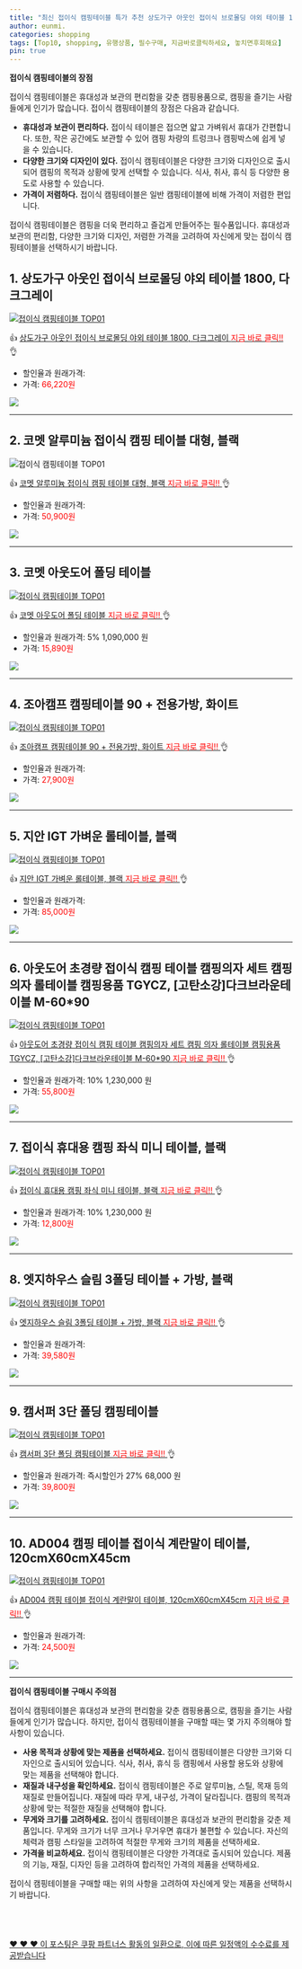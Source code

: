 ```yaml
---
title: "최신 접이식 캠핑테이블 특가 추천 상도가구 아웃인 접이식 브로몰딩 야외 테이블 1800, 다크그레이 비교 장점"
author: eunmi.
categories: shopping
tags: [Top10, shopping, 유행상품, 필수구매, 지금바로클릭하세요, 놓치면후회해요]
pin: true
---
```

**접이식 캠핑테이블의 장점**

접이식 캠핑테이블은 휴대성과 보관의 편리함을 갖춘 캠핑용품으로, 캠핑을 즐기는 사람들에게 인기가 많습니다. 접이식 캠핑테이블의 장점은 다음과 같습니다.

* **휴대성과 보관이 편리하다.** 접이식 테이블은 접으면 얇고 가벼워서 휴대가 간편합니다. 또한, 작은 공간에도 보관할 수 있어 캠핑 차량의 트렁크나 캠핑박스에 쉽게 넣을 수 있습니다.
* **다양한 크기와 디자인이 있다.** 접이식 캠핑테이블은 다양한 크기와 디자인으로 출시되어 캠핑의 목적과 상황에 맞게 선택할 수 있습니다. 식사, 취사, 휴식 등 다양한 용도로 사용할 수 있습니다.
* **가격이 저렴하다.** 접이식 캠핑테이블은 일반 캠핑테이블에 비해 가격이 저렴한 편입니다.

접이식 캠핑테이블은 캠핑을 더욱 편리하고 즐겁게 만들어주는 필수품입니다. 휴대성과 보관의 편리함, 다양한 크기와 디자인, 저렴한 가격을 고려하여 자신에게 맞는 접이식 캠핑테이블을 선택하시기 바랍니다.

   

## 1. 상도가구 아웃인 접이식 브로몰딩 야외 테이블 1800, 다크그레이

[![접이식 캠핑테이블 TOP01](https://thumbnail10.coupangcdn.com/thumbnails/remote/230x230ex/image/vendor_inventory/7868/e9e001e09db0ede8b25ac366d8492fa3b996ca5ccd984e603cd25c2760ae.jpg)](https://link.coupang.com/re/AFFSDP?lptag=AF3617701&subid=GithubCoopas&pageKey=68522333&traceid=V0-153&itemId=228687914&vendorItemId=5272002314)


👍 [상도가구 아웃인 접이식 브로몰딩 야외 테이블 1800, 다크그레이 <font color=red> 지금 바로 클릭!! </font> ](https://link.coupang.com/re/AFFSDP?lptag=AF3617701&subid=GithubCoopas&pageKey=68522333&traceid=V0-153&itemId=228687914&vendorItemId=5272002314) 👌 


- 할인율과 원래가격: 
- 가격: <span style='color:red'>66,220원</span>

[![](/discount_price.png)](https://link.coupang.com/re/AFFSDP?lptag=AF3617701&subid=GithubCoopas&pageKey=68522333&traceid=V0-153&itemId=228687914&vendorItemId=5272002314)

---


   

## 2. 코멧 알루미늄 접이식 캠핑 테이블 대형, 블랙

![접이식 캠핑테이블 TOP01](https://thumbnail9.coupangcdn.com/thumbnails/remote/230x230ex/image/retail/images/19686204812924-daa90b2b-fa8f-4874-b84e-87506c241302.JPG)


👍 [코멧 알루미늄 접이식 캠핑 테이블 대형, 블랙 <font color=red> 지금 바로 클릭!! </font> ](https://link.coupang.com/re/AFFSDP?lptag=AF3617701&subid=GithubCoopas&pageKey=4702806339&traceid=V0-153&itemId=10330659828&vendorItemId=77612882028) 👌 


- 할인율과 원래가격: 
- 가격: <span style='color:red'>50,900원</span>

[![](/discount_price.png)](https://link.coupang.com/re/AFFSDP?lptag=AF3617701&subid=GithubCoopas&pageKey=4702806339&traceid=V0-153&itemId=10330659828&vendorItemId=77612882028)

---


   

## 3. 코멧 아웃도어 폴딩 테이블

[![접이식 캠핑테이블 TOP01](https://thumbnail8.coupangcdn.com/thumbnails/remote/230x230ex/image/retail/images/2869897394689160-68cbbac4-bb59-4930-9508-da3ead0db0f3.png)](https://link.coupang.com/re/AFFSDP?lptag=AF3617701&subid=GithubCoopas&pageKey=4521683474&traceid=V0-153&itemId=5452295268&vendorItemId=72752118944)


👍 [코멧 아웃도어 폴딩 테이블 <font color=red> 지금 바로 클릭!! </font> ](https://link.coupang.com/re/AFFSDP?lptag=AF3617701&subid=GithubCoopas&pageKey=4521683474&traceid=V0-153&itemId=5452295268&vendorItemId=72752118944) 👌 


- 할인율과 원래가격: 5%  1,090,000   원
- 가격: <span style='color:red'>15,890원</span>

[![](/discount_price.png)](https://link.coupang.com/re/AFFSDP?lptag=AF3617701&subid=GithubCoopas&pageKey=4521683474&traceid=V0-153&itemId=5452295268&vendorItemId=72752118944)

---


   

## 4. 조아캠프 캠핑테이블 90 + 전용가방, 화이트

[![접이식 캠핑테이블 TOP01](https://thumbnail6.coupangcdn.com/thumbnails/remote/230x230ex/image/product/image/vendoritem/2019/05/20/3295704091/7cb44866-d1df-4792-ba4e-5c54e529b5a5.jpg)](https://link.coupang.com/re/AFFSDP?lptag=AF3617701&subid=GithubCoopas&pageKey=37366740&traceid=V0-153&itemId=137611633&vendorItemId=3295704091)


👍 [조아캠프 캠핑테이블 90 + 전용가방, 화이트 <font color=red> 지금 바로 클릭!! </font> ](https://link.coupang.com/re/AFFSDP?lptag=AF3617701&subid=GithubCoopas&pageKey=37366740&traceid=V0-153&itemId=137611633&vendorItemId=3295704091) 👌 


- 할인율과 원래가격: 
- 가격: <span style='color:red'>27,900원</span>

[![](/discount_price.png)](https://link.coupang.com/re/AFFSDP?lptag=AF3617701&subid=GithubCoopas&pageKey=37366740&traceid=V0-153&itemId=137611633&vendorItemId=3295704091)

---


   

## 5. 지안 IGT 가벼운 롤테이블, 블랙

[![접이식 캠핑테이블 TOP01](https://thumbnail8.coupangcdn.com/thumbnails/remote/230x230ex/image/vendor_inventory/84e1/45c569baf54d3a0506f4e3b182b719da5dd3a607c34049de23673dd509d8.jpg)](https://link.coupang.com/re/AFFSDP?lptag=AF3617701&subid=GithubCoopas&pageKey=7600963441&traceid=V0-153&itemId=20106584847&vendorItemId=87201509903)


👍 [지안 IGT 가벼운 롤테이블, 블랙 <font color=red> 지금 바로 클릭!! </font> ](https://link.coupang.com/re/AFFSDP?lptag=AF3617701&subid=GithubCoopas&pageKey=7600963441&traceid=V0-153&itemId=20106584847&vendorItemId=87201509903) 👌 


- 할인율과 원래가격: 
- 가격: <span style='color:red'>85,000원</span>

[![](/discount_price.png)](https://link.coupang.com/re/AFFSDP?lptag=AF3617701&subid=GithubCoopas&pageKey=7600963441&traceid=V0-153&itemId=20106584847&vendorItemId=87201509903)

---


   

## 6. 아웃도어 초경량 접이식 캠핑 테이블 캠핑의자 세트 캠핑 의자 롤테이블 캠핑용품 TGYCZ, [고탄소강]다크브라운테이블 M-60*90

[![접이식 캠핑테이블 TOP01](https://thumbnail8.coupangcdn.com/thumbnails/remote/230x230ex/image/vendor_inventory/42a2/e0fbeed68a4e83c3d08305dd20cb5ebc49f6c6f46d5aad65a49a786a545b.jpg)](https://link.coupang.com/re/AFFSDP?lptag=AF3617701&subid=GithubCoopas&pageKey=7400595898&traceid=V0-153&itemId=19154294869&vendorItemId=86266623113)


👍 [아웃도어 초경량 접이식 캠핑 테이블 캠핑의자 세트 캠핑 의자 롤테이블 캠핑용품 TGYCZ, [고탄소강]다크브라운테이블 M-60*90 <font color=red> 지금 바로 클릭!! </font> ](https://link.coupang.com/re/AFFSDP?lptag=AF3617701&subid=GithubCoopas&pageKey=7400595898&traceid=V0-153&itemId=19154294869&vendorItemId=86266623113) 👌 


- 할인율과 원래가격: 10%  1,230,000   원
- 가격: <span style='color:red'>55,800원</span>

[![](/discount_price.png)](https://link.coupang.com/re/AFFSDP?lptag=AF3617701&subid=GithubCoopas&pageKey=7400595898&traceid=V0-153&itemId=19154294869&vendorItemId=86266623113)

---


   

## 7. 접이식 휴대용 캠핑 좌식 미니 테이블, 블랙

[![접이식 캠핑테이블 TOP01](https://thumbnail6.coupangcdn.com/thumbnails/remote/230x230ex/image/retail/images/2021/11/18/15/9/83c9af2f-7711-4814-b0af-1a8aee16bafd.jpg)](https://link.coupang.com/re/AFFSDP?lptag=AF3617701&subid=GithubCoopas&pageKey=6188169067&traceid=V0-153&itemId=12196952943&vendorItemId=79467959611)


👍 [접이식 휴대용 캠핑 좌식 미니 테이블, 블랙 <font color=red> 지금 바로 클릭!! </font> ](https://link.coupang.com/re/AFFSDP?lptag=AF3617701&subid=GithubCoopas&pageKey=6188169067&traceid=V0-153&itemId=12196952943&vendorItemId=79467959611) 👌 


- 할인율과 원래가격: 10%  1,230,000   원
- 가격: <span style='color:red'>12,800원</span>

[![](/discount_price.png)](https://link.coupang.com/re/AFFSDP?lptag=AF3617701&subid=GithubCoopas&pageKey=6188169067&traceid=V0-153&itemId=12196952943&vendorItemId=79467959611)

---


   

## 8. 엣지하우스 슬림 3폴딩 테이블 + 가방, 블랙

[![접이식 캠핑테이블 TOP01](https://thumbnail6.coupangcdn.com/thumbnails/remote/230x230ex/image/retail/images/80669364756041-6922b643-a06a-44ec-ac7f-60319292f38e.jpg)](https://link.coupang.com/re/AFFSDP?lptag=AF3617701&subid=GithubCoopas&pageKey=233523255&traceid=V0-153&itemId=741549102&vendorItemId=4872672096)


👍 [엣지하우스 슬림 3폴딩 테이블 + 가방, 블랙 <font color=red> 지금 바로 클릭!! </font> ](https://link.coupang.com/re/AFFSDP?lptag=AF3617701&subid=GithubCoopas&pageKey=233523255&traceid=V0-153&itemId=741549102&vendorItemId=4872672096) 👌 


- 할인율과 원래가격: 
- 가격: <span style='color:red'>39,580원</span>

[![](/discount_price.png)](https://link.coupang.com/re/AFFSDP?lptag=AF3617701&subid=GithubCoopas&pageKey=233523255&traceid=V0-153&itemId=741549102&vendorItemId=4872672096)

---


   

## 9. 캠서퍼 3단 폴딩 캠핑테이블

[![접이식 캠핑테이블 TOP01](https://thumbnail8.coupangcdn.com/thumbnails/remote/230x230ex/image/vendor_inventory/77e0/db3fbb1f744c2eedf5eeff78e8ab4941854aaa57d660c1ed29603ac4564c.jpg)](https://link.coupang.com/re/AFFSDP?lptag=AF3617701&subid=GithubCoopas&pageKey=6081206162&traceid=V0-153&itemId=11274120899&vendorItemId=78999852365)


👍 [캠서퍼 3단 폴딩 캠핑테이블 <font color=red> 지금 바로 클릭!! </font> ](https://link.coupang.com/re/AFFSDP?lptag=AF3617701&subid=GithubCoopas&pageKey=6081206162&traceid=V0-153&itemId=11274120899&vendorItemId=78999852365) 👌 


- 할인율과 원래가격: 즉시할인가 27%  68,000   원
- 가격: <span style='color:red'>39,800원</span>

[![](/discount_price.png)](https://link.coupang.com/re/AFFSDP?lptag=AF3617701&subid=GithubCoopas&pageKey=6081206162&traceid=V0-153&itemId=11274120899&vendorItemId=78999852365)

---


   

## 10. AD004 캠핑 테이블 접이식 계란말이 테이블, 120cmX60cmX45cm

[![접이식 캠핑테이블 TOP01](https://thumbnail10.coupangcdn.com/thumbnails/remote/230x230ex/image/vendor_inventory/1023/caeddad5275632c91a31f0a1b81753a3db286b7056ec739d1c66b0d67017.jpg)](https://link.coupang.com/re/AFFSDP?lptag=AF3617701&subid=GithubCoopas&pageKey=7434249550&traceid=V0-153&itemId=19316240167&vendorItemId=86430435210)


👍 [AD004 캠핑 테이블 접이식 계란말이 테이블, 120cmX60cmX45cm <font color=red> 지금 바로 클릭!! </font> ](https://link.coupang.com/re/AFFSDP?lptag=AF3617701&subid=GithubCoopas&pageKey=7434249550&traceid=V0-153&itemId=19316240167&vendorItemId=86430435210) 👌 


- 할인율과 원래가격: 
- 가격: <span style='color:red'>24,500원</span>

[![](/discount_price.png)](https://link.coupang.com/re/AFFSDP?lptag=AF3617701&subid=GithubCoopas&pageKey=7434249550&traceid=V0-153&itemId=19316240167&vendorItemId=86430435210)

---
**접이식 캠핑테이블 구매시 주의점**

접이식 캠핑테이블은 휴대성과 보관의 편리함을 갖춘 캠핑용품으로, 캠핑을 즐기는 사람들에게 인기가 많습니다. 하지만, 접이식 캠핑테이블을 구매할 때는 몇 가지 주의해야 할 사항이 있습니다.

* **사용 목적과 상황에 맞는 제품을 선택하세요.** 접이식 캠핑테이블은 다양한 크기와 디자인으로 출시되어 있습니다. 식사, 취사, 휴식 등 캠핑에서 사용할 용도와 상황에 맞는 제품을 선택해야 합니다.
* **재질과 내구성을 확인하세요.** 접이식 캠핑테이블은 주로 알루미늄, 스틸, 목재 등의 재질로 만들어집니다. 재질에 따라 무게, 내구성, 가격이 달라집니다. 캠핑의 목적과 상황에 맞는 적절한 재질을 선택해야 합니다.
* **무게와 크기를 고려하세요.** 접이식 캠핑테이블은 휴대성과 보관의 편리함을 갖춘 제품입니다. 무게와 크기가 너무 크거나 무거우면 휴대가 불편할 수 있습니다. 자신의 체력과 캠핑 스타일을 고려하여 적절한 무게와 크기의 제품을 선택하세요.
* **가격을 비교하세요.** 접이식 캠핑테이블은 다양한 가격대로 출시되어 있습니다. 제품의 기능, 재질, 디자인 등을 고려하여 합리적인 가격의 제품을 선택하세요.

접이식 캠핑테이블을 구매할 때는 위의 사항을 고려하여 자신에게 맞는 제품을 선택하시기 바랍니다.<br><br><br><br><br> [ ❤ ❤ ❤ 이 포스팅은 쿠팡 파트너스 활동의 일환으로, 이에 따른 일정액의 수수료를 제공받습니다](https://link.coupang.com/a/bcEFyh)